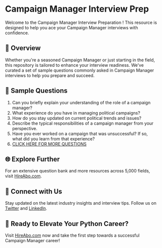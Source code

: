 # Campaign Manager Interview Prep

Welcome to the Campaign Manager Interview Preparation ! This resource is designed to help you ace your Campaign Manager interviews with confidence.

## 🚀 Overview

Whether you're a seasoned Campaign Manager or just starting in the field, this repository is tailored to enhance your interview readiness. We've curated a set of sample questions commonly asked in Campaign Manager interviews to help you prepare and succeed.

## 📝 Sample Questions

1. Can you briefly explain your understanding of the role of a campaign manager?
2. What experience do you have in managing political campaigns?
3. How do you stay updated on current political trends and issues?
4. Describe the typical responsibilities of a campaign manager from your perspective.
5. Have you ever worked on a campaign that was unsuccessful? If so, what did you learn from that experience?
6. [CLICK HERE FOR MORE QUESTIONS](https://hireabo.com/job/7_3_6/Campaign%20Manager)

## 🌐 Explore Further

For an extensive question bank and more resources across 5,000 fields, visit [HireAbo.com](https://www.hireabo.com).

## 📱 Connect with Us

Stay updated on the latest industry insights and interview tips. Follow us on [Twitter](https://twitter.com/hireabo) and [LinkedIn](https://www.linkedin.com/in/hire-abo-3609972a8/).

## 🚀 Ready to Elevate Your Python Career?

Visit [HireAbo.com](https://www.hireabo.com) now and take the first step towards a successful Campaign Manager career!